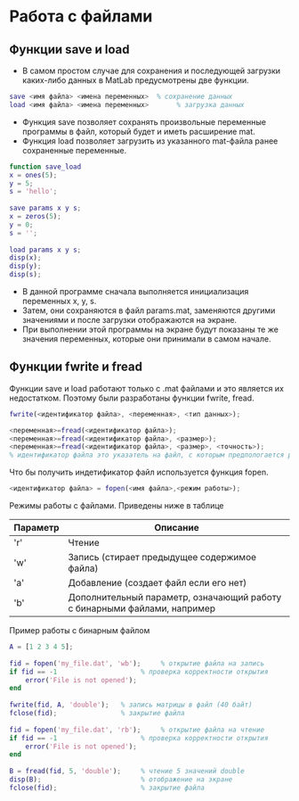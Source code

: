 # Работа с файлами
## Функции save и load
- В самом простом случае для сохранения и последующей загрузки каких-либо данных в MatLab предусмотрены две функции.

```matlab
save <имя файла> <имена переменных>  % сохранение данных 
load <имя файла> <имена переменных>       % загрузка данных
```

- Функция save позволяет сохранять произвольные переменные программы в файл, который будет и иметь расширение mat. 
- Функция load позволяет загрузить из указанного mat-файла ранее сохраненные переменные.

```matlab
function save_load 
x = ones(5); 
y = 5; 
s = 'hello'; 
  
save params x y s; 
x = zeros(5); 
y = 0; 
s = ''; 
  
load params x y s; 
disp(x); 
disp(y); 
disp(s);
```

- В данной программе сначала выполняется инициализация переменных x, y, s. 
- Затем, они сохраняются в файл params.mat, заменяются другими значениями и после загрузки отображаются на экране. 
- При выполнении этой программы на экране будут показаны те же значения переменных, которые они принимали в самом начале.

## Функции fwrite и fread
Функции save и load работают только с .mat файлами и это является их недостатком. Поэтому были разработаны функции fwrite, fread.

```matlab
fwrite(<идентификатор файла>, <переменная>, <тип данных>);

<переменная>=fread(<идентификатор файла>); 
<переменная>=fread(<идентификатор файла>, <размер>); 
<переменная>=fread(<идентификатор файла>, <размер>, <точность>); 
% идентификатор файла это указатель на файл, с которым предпологается работа.
```
Что бы получить индетификатор файл используется функция fopen. 
```matlab
<идентификатор файла> = fopen(<имя файла>,<режим работы>);
```
Режимы работы с файлами. Приведены ниже в таблице

Параметр  | Описание
------------- | -------------
'r'  | Чтение
'w'  | Запись (стирает предыдущее содержимое файла)
'a'  | Добавление (создает файл если его нет)
'b'  | Дополнительный параметр, означающий работу с бинарными файлами, например

Пример работы с бинарным файлом

```matlab
A = [1 2 3 4 5]; 
  
fid = fopen('my_file.dat', 'wb');     % открытие файла на запись 
if fid == -1                     % проверка корректности открытия 
    error('File is not opened'); 
end 
  
fwrite(fid, A, 'double');   % запись матрицы в файл (40 байт) 
fclose(fid);                % закрытие файла 
  
fid = fopen('my_file.dat', 'rb');     % открытие файла на чтение 
if fid == -1                     % проверка корректности открытия 
    error('File is not opened'); 
end 
  
B = fread(fid, 5, 'double');     % чтение 5 значений double 
disp(B);                         % отображение на экране 
fclose(fid);                     % закрытие файла
```



